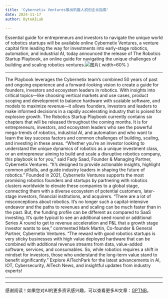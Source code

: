 ```yaml
---
title: 'Cybernetix Ventures推出机器人初创企业指南'
date: 2024-11-17
author: ByteAILab

---
```


Essential guide for entrepreneurs and investors to navigate the unique world of robotics startups will be available online Cybernetix Ventures, a venture capital firm leading the way for investments into early-stage robotics, automation, and industrial AI, today announced the release of The Robotics Startup Playbook, an online guide for navigating the unique challenges of building and scaling robotics ventures.![图片](https://ai-techpark.com/wp-content/uploads/2024/11/Cybernetix-960x540.jpg){ width=60% }

---
 The Playbook leverages the Cybernetix team’s combined 50 years of past and ongoing experience and a forward-looking vision to create a guide for founders, investors and ecosystem leaders in robotics. With insights into critical topics—like choosing vertical markets and use cases, product scoping and development to balance hardware with scalable software, and models to maximize revenue—it allows founders, investors and leaders to make informed decisions in a rapidly accelerating industry that is poised for explosive growth. The Robotics Startup Playbook currently contains six chapters that will be released throughout the coming months. It is for entrepreneurs, investors, and ecosystem leaders who see the powerful mega-trends of robotics, industrial AI, and automation and who want to learn the key success factors and common challenges of building, scaling, and investing in these areas. “Whether you’re an investor looking to understand the unique dynamics of robotics as a unique investment class, or an entrepreneur aiming to build and scale a disruptive robotics company, this playbook is for you,” said Fady Saad, Founder & Managing Partner, Cybernetix Ventures. “It’s designed to provide actionable insights, highlight common pitfalls, and guide industry leaders in shaping the future of robotics.” Founded in 2021, Cybernetix Ventures supports the most promising robotics founders and startups by partnering with robotics clusters worldwide to elevate these companies to a global stage, connecting them with a diverse ecosystem of potential customers, later-stage investors, financial institutions, and acquirers. “There are a lot of misconceptions about robotics. It’s no longer such a capital-intensive endeavor and the paths to revenues and scaling can be much faster than in the past. But, the funding profile can be different as compared to SaaS investing. It’s quite typical to see an additional seed round or additional Series A round to get to revenue acceleration and P&L that a growth stage investor wants to see,” commented Mark Martin, Co-founder & General Partner, Cybernetix Ventures. “The reward with good robotics startups is very sticky businesses with high value deployed hardware that can be combined with additional revenue streams from data, value-added software, services, and consumables. So, while robotics requires a shift in mindset for investors, those who understand the long-term value stand to benefit significantly.” Explore AITechPark for the latest advancements in AI, IOT, Cybersecurity, AITech News, and insightful updates from industry experts!

---
---
感谢阅读！如果您对AI的更多资讯感兴趣，可以查看更多AI文章：[GPTNB](https://gptnb.com)。